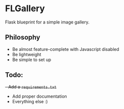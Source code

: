 # FLGallery
Flask blueprint for a simple image gallery. 

## Philosophy
- Be almost feature-complete with Javascript disabled
- Be lightweight
- Be simple to set up

## Todo:
~~- Add a `requirements.txt`~~
- Add proper documentation
- Everything else :)
